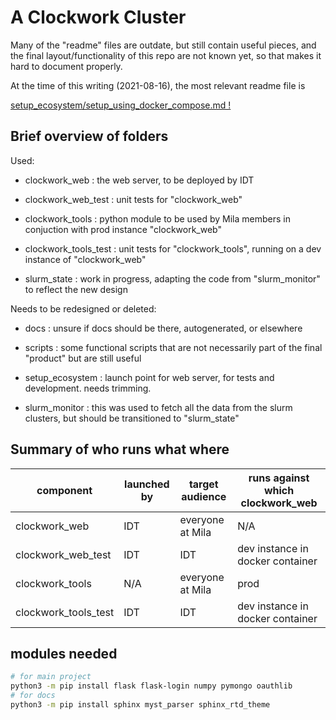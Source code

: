# A Clockwork Cluster

Many of the "readme" files are outdate, but still contain useful pieces,
and the final layout/functionality of this repo are not known yet, so that
makes it hard to document properly.

At the time of this writing (2021-08-16), the most relevant readme file is

[setup_ecosystem/setup_using_docker_compose.md !](https://github.com/mila-iqia/clockwork/blob/master/setup_ecosystem/setup_using_docker_compose.md)

## Brief overview of folders

Used:

* clockwork_web : the web server, to be deployed by IDT
* clockwork_web_test : unit tests for "clockwork_web"

* clockwork_tools : python module to be used by Mila members in conjuction with prod instance "clockwork_web"
* clockwork_tools_test : unit tests for "clockwork_tools", running on a dev instance of "clockwork_web"

* slurm_state : work in progress, adapting the code from "slurm_monitor" to reflect the new design

Needs to be redesigned or deleted:

* docs : unsure if docs should be there, autogenerated, or elsewhere
* scripts : some functional scripts that are not necessarily part of the final "product" but are still useful

* setup_ecosystem : launch point for web server, for tests and development. needs trimming.
* slurm_monitor : this was used to fetch all the data from the slurm clusters, but should be transitioned to "slurm_state"

## Summary of who runs what where

| component | launched by | target audience | runs against which clockwork_web |
|--|--|--|--|
| clockwork_web | IDT | everyone at Mila | N/A |
| clockwork_web_test | IDT | IDT | dev instance in docker container |
| clockwork_tools | N/A | everyone at Mila  | prod |
| clockwork_tools_test | IDT | IDT | dev instance in docker container|

## modules needed

```bash
# for main project
python3 -m pip install flask flask-login numpy pymongo oauthlib
# for docs
python3 -m pip install sphinx myst_parser sphinx_rtd_theme
```
